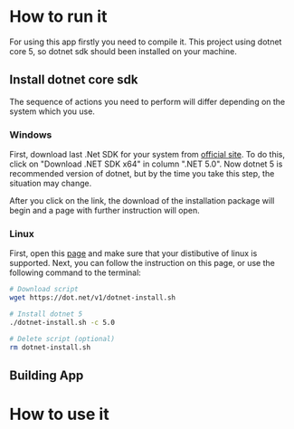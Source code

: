 # How to run it

For using this app firstly you need to compile it.
This project using dotnet core 5, so dotnet sdk should been installed on your machine.

## Install dotnet core sdk

The sequence of actions you need to perform will differ depending on the system which you use.

### Windows

First, download last .Net SDK for your system from [official site](dotnet.microsoft.com/download).
To do this, click on "Download .NET SDK x64" in column ".NET 5.0".
Now dotnet 5 is recommended version of dotnet, but by the time you take this step, the situation may change.

After you click on the link, the download of the installation package will begin and a page with further instruction will open.

### Linux

First, open this [page](docs.microsoft/en-us/dotnet/core/install/linux) and make sure that your distibutive of linux is supported.
Next, you can follow the instruction on this page, or use the following command to the terminal:

```bash
# Download script
wget https://dot.net/v1/dotnet-install.sh

# Install dotnet 5 
./dotnet-install.sh -c 5.0

# Delete script (optional) 
rm dotnet-install.sh
```

## Building App

# How to use it

